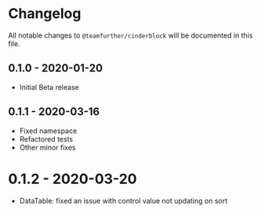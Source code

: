 # Changelog

All notable changes to `@teamfurther/cinderblock` will be documented in this file.

## 0.1.0 - 2020-01-20
- Initial Beta release

## 0.1.1 - 2020-03-16
- Fixed namespace
- Refactored tests
- Other minor fixes

# 0.1.2 - 2020-03-20
- DataTable: fixed an issue with control value not updating on sort 